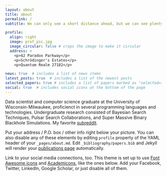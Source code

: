 ```yaml
---
layout: about
title: about
permalink: /
subtitle: We can only see a short distance ahead, but we can see plenty there that needs to be done -A. Turing

profile:
  align: right
  image: prof_pic.jpg
  image_circular: false # crops the image to make it circular
  address: >
    <p>42 Paradox Parkway</p>
    <p>Schrödinger's Estates</p>
    <p>Quantum Realm 27182</p>

news: true  # includes a list of news items
latest_posts: true  # includes a list of the newest posts
selected_papers: true # includes a list of papers marked as "selected={true}"
social: true  # includes social icons at the bottom of the page
---
```


Data scientist and computer science graduate at the University of Wisconsin-Milwaukee, proficienct in several programming languages and technologies. Undergraduate research consisted of Bayesian Search Techniques, Pulsar Search Collaborations, and Super Massive Binary Blackhole Simulations. My favorite [subreddit](https://www.reddit.com/r/cscareerquestions/). 

Put your address / P.O. box / other info right below your picture. You can also disable any of these elements by editing `profile` property of the YAML header of your `_pages/about.md`. Edit `_bibliography/papers.bib` and Jekyll will render your [publications page](/al-folio/publications/) automatically.

Link to your social media connections, too. This theme is set up to use [Font Awesome icons](http://fortawesome.github.io/Font-Awesome/) and [Academicons](https://jpswalsh.github.io/academicons/), like the ones below. Add your Facebook, Twitter, LinkedIn, Google Scholar, or just disable all of them.
